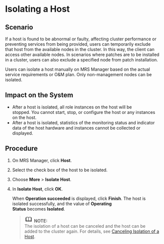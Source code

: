 # Isolating a Host<a name="EN-US_TOPIC_0125375583"></a>

## Scenario<a name="section6535825520147"></a>

If a host is found to be abnormal or faulty, affecting cluster performance or preventing services from being provided, users can temporarily exclude that host from the available nodes in the cluster. In this way, the client can access other available nodes. In scenarios where patches are to be installed in a cluster, users can also exclude a specified node from patch installation.

Users can isolate a host manually on MRS Manager based on the actual service requirements or O&M plan. Only non-management nodes can be isolated.

## Impact on the System<a name="section1812132520224"></a>

-   After a host is isolated, all role instances on the host will be stopped. You cannot start, stop, or configure the host or any  instances on the host.
-   After a host is isolated, statistics of the monitoring status and indicator data of the host hardware and instances cannot be collected or displayed.

## Procedure<a name="section4713394420240"></a>

1.  On MRS Manager, click  **Host**.
2.  Select the check box of the host to be isolated.
3.  Choose  **More**  \>  **Isolate Host**.
4.  In  **Isolate Host**, click **OK**.

    When  **Operation succeeded** is displayed, click **Finish**. The host is isolated successfully, and the value of **Operating Status** becomes **Isolated**.

    >![](public_sys-resources/icon-note.gif) **NOTE:**   
    >The isolation of a host can be canceled and the host can be added to the cluster again. For details, see  [Canceling Isolation of a Host](canceling-isolation-of-a-host.md).  


